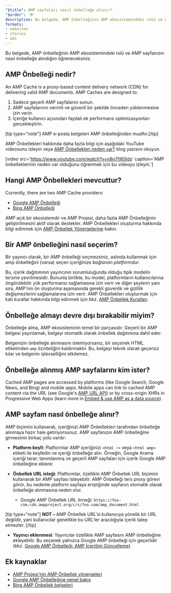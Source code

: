 ```yaml
---
"$title": AMP sayfaları nasıl önbelleğe alınır?
"$order": '0'
description: Bu belgede, AMP önbelleğinin AMP ekosistemindeki rolü ve AMP sayfanızın nasıl önbelleğe alındığını öğreneceksiniz.
formats:
- websites
- stories
- ads
---
```


Bu belgede, AMP önbelleğinin AMP ekosistemindeki rolü ve AMP sayfanızın nasıl önbelleğe alındığını öğreneceksiniz.

## AMP Önbelleği nedir?

An AMP Cache is a proxy-based content delivery network (CDN) for delivering valid AMP documents. AMP Caches are designed to:

1. Sadece geçerli AMP sayfalarını sunun.
2. AMP sayfalarının verimli ve güvenli bir şekilde önceden yüklenmesine izin verin.
3. İçeriğe kullanıcı açısından faydalı ek performans optimizasyonları gerçekleştirin.

[tip type="note"] AMP e-posta belgeleri AMP önbelleğinden muaftır.[/tip]

AMP Önbellekleri hakkında daha fazla bilgi için aşağıdaki YouTube videosunu izleyin veya [AMP Önbellekleri neden var?](https://medium.com/@pbakaus/why-amp-caches-exist-cd7938da2456) blog yazısını okuyun.

[video src='https://www.youtube.com/watch?v=n8n7fj60lds' caption='AMP önbelleklerinin neden var olduğunu öğrenmek için bu videoyu izleyin.']

## Hangi AMP Önbellekleri mevcuttur?

Currently, there are two AMP Cache providers:

- [Google AMP Önbelleği](https://developers.google.com/amp/cache/)
- [Bing AMP Önbelleği](https://www.bing.com/webmaster/help/bing-amp-cache-bc1c884c)

AMP açık bir ekosistemdir ve AMP Projesi, daha fazla AMP Önbelleğinin geliştirilmesini aktif olarak destekler. AMP Önbellekleri oluşturma hakkında bilgi edinmek için [AMP Önbellek Yönergelerine](https://github.com/ampproject/amphtml/blob/master/spec/amp-cache-guidelines.md) bakın.

## Bir AMP önbelleğini nasıl seçerim?

Bir yayıncı olarak, bir AMP önbelleği seçmezsiniz, aslında kullanmak için amp önbelleğini (varsa) seçen *içeriğinize bağlanan platformdur*.

Bu, içerik dağıtımının yayıncının sorumluluğunda olduğu tipik modelin tersine çevrilmesidir. Bununla birlikte, bu model, platformların kullanıcılarına öngörülebilir yük performansı sağlamasına izin verir ve diğer şeylerin yanı sıra, AMP'nin ön oluşturma aşamasında gerekli güvenlik ve gizlilik değişmezlerini sağlamalarına izin verir. AMP Önbellekleri oluşturmak için katı kurallar hakkında bilgi edinmek için bkz. [AMP Önbellek Kuralları](https://github.com/ampproject/amphtml/blob/master/spec/amp-cache-guidelines.md).

## Önbelleğe almayı devre dışı bırakabilir miyim?

Önbelleğe alma, AMP ekosisteminin temel bir parçasıdır. Geçerli bir AMP belgesi yayınlamak, belgeyi otomatik olarak önbellek dağıtımına dahil eder.

Belgenizin önbelleğe alınmasını istemiyorsanız, bir seçenek HTML etiketinden `amp` özniteliğini kaldırmaktır. Bu, belgeyi teknik olarak geçersiz kılar ve belgenin işlevselliğini etkilemez.

## Önbelleğe alınmış AMP sayfalarını kim ister?

Cached AMP pages are accessed by platforms (like Google Search, Google News, and Bing) and mobile apps. Mobile apps can link to cached AMP content via the URL (see Google's [AMP URL API](https://developers.google.com/amp/cache/use-amp-url)) or by cross-origin XHRs in  Progressive Web Apps (learn more in [Embed & use AMP as a data source](../../../../documentation/guides-and-tutorials/integrate/amp-in-pwa.md)).

<amp-img src="/static/img/docs/platforms_accessing_cache.png" width="1054" height="356" layout="responsive" alt="platforms and mobile apps access cached AMP pages"></amp-img>

## AMP sayfam nasıl önbelleğe alınır?

AMP biçimini kullanarak, içeriğinizi AMP Önbellekleri tarafından önbelleğe alınmaya hazır hale getiriyorsunuz. AMP sayfanızın AMP önbelleğine girmesinin birkaç yolu vardır:

- **Platform keşfi**:  Platformlar AMP içeriğinizi `<html ⚡>` veya `<html amp>` etiketi ile keşfedin ve içeriği önbelleğe alın. Örneğin, Google Arama içeriği tarar; tanımlanmış ve geçerli AMP sayfaları için içerik Google AMP önbelleğine eklenir.

- **Önbellek URL isteği**: Platformlar, özellikle AMP Önbellek URL biçimini kullanarak bir AMP sayfası isteyebilir. AMP Önbelleği ters proxy görevi görür, bu nedenle platform sayfaya eriştiğinde sayfanın otomatik olarak önbelleğe alınmasına neden olur.

    - Google AMP Önbellek URL örneği: `https://foo-com.cdn.ampproject.org/c/s/foo.com/amp_document.html`

[tip type="note"] **NOT –** AMP Önbellek URL'si kullanıcıya yönelik bir URL değildir, yani kullanıcılar genellikle bu URL'ler aracılığıyla içerik talep etmezler. [/tip]

- **Yayıncı eklenmesi**: Yayıncılar özellikle AMP sayfasını AMP önbelleğine ekleyebilir. Bu seçenek yalnızca Google AMP önbelleği için geçerlidir (bkz. [Google AMP Önbelleği: AMP İçeriğini Güncelleme](https://developers.google.com/amp/cache/update-cache)).

## Ek kaynaklar

- [AMP Projesi'nin AMP Önbellek yönergeleri](https://github.com/ampproject/amphtml/blob/master/spec/amp-cache-guidelines.md)
- [Google AMP Önbelleğine genel bakış](https://developers.google.com/amp/cache/overview)
- [Bing AMP Önbellek belgeleri](https://www.bing.com/webmaster/help/bing-amp-cache-bc1c884c)
